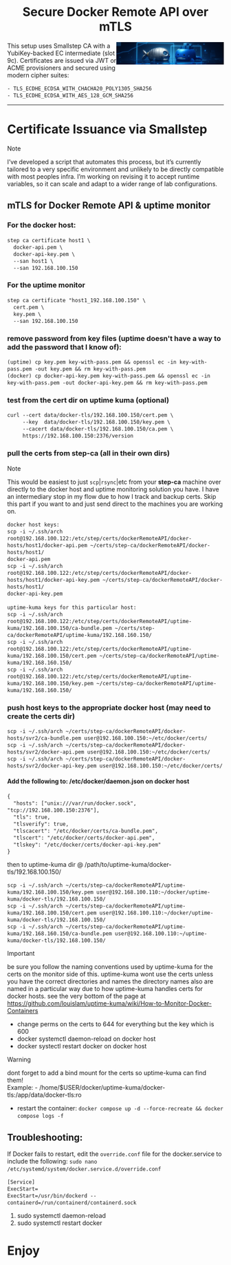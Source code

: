 <h1 align="center">Secure Docker Remote API over mTLS</h1>

<div align="center">
  <img src="https://github.com/danktankk/Docs/blob/main/Docker%20Remote%20API%20over%20TLS/Assets/dockerr2.png" width="250" vertical-align: top; align="right"/>
</div>

This setup uses Smallstep CA with a YubiKey-backed EC intermediate (slot 9c). Certificates are issued via JWT or ACME provisioners and secured using modern cipher suites:
```
- TLS_ECDHE_ECDSA_WITH_CHACHA20_POLY1305_SHA256
- TLS_ECDHE_ECDSA_WITH_AES_128_GCM_SHA256
```
---

# Certificate Issuance via Smallstep
>[!NOTE]
>I’ve developed a script that automates this process, but it’s currently tailored to a very specific environment and unlikely to be directly compatible with most peoples infra. I’m working on revising it to accept runtime variables, so it can scale and adapt to a wider range of lab configurations.

## mTLS for Docker Remote API & uptime monitor
### For the docker host:
```
step ca certificate host1 \
  docker-api.pem \
  docker-api-key.pem \
  --san host1 \
  --san 192.168.100.150
```
### For the uptime monitor
```
step ca certificate "host1_192.168.100.150" \
  cert.pem \
  key.pem \
  --san 192.168.100.150
```
### remove password from key files (uptime doesn't have a way to add the password that I know of):
```
(uptime) cp key.pem key-with-pass.pem && openssl ec -in key-with-pass.pem -out key.pem && rm key-with-pass.pem
(docker) cp docker-api-key.pem key-with-pass.pem && openssl ec -in key-with-pass.pem -out docker-api-key.pem && rm key-with-pass.pem
```
### test from the cert dir on uptime kuma (optional)
```
curl --cert data/docker-tls/192.168.100.150/cert.pem \
     --key  data/docker-tls/192.168.100.150/key.pem \
     --cacert data/docker-tls/192.168.100.150/ca.pem \
     https://192.168.100.150:2376/version
```

### pull the certs from step-ca (all in their own dirs)
> [!NOTE] 
> This would be easiest to just `scp`|`rsync`|etc from your **step-ca** machine over directly to the docker host and uptime monitoring solution you have.  I have an intermediary stop in my flow due to how I track and backup certs. Skip this part if you want to and just send direct to the machines you are working on.

```
docker host keys:
scp -i ~/.ssh/arch root@192.168.100.122:/etc/step/certs/dockerRemoteAPI/docker-hosts/host1/docker-api.pem ~/certs/step-ca/dockerRemoteAPI/docker-hosts/host1/
docker-api.pem
scp -i ~/.ssh/arch root@192.168.100.122:/etc/step/certs/dockerRemoteAPI/docker-hosts/host1/docker-api-key.pem ~/certs/step-ca/dockerRemoteAPI/docker-hosts/host1/
docker-api-key.pem

uptime-kuma keys for this particular host:
scp -i ~/.ssh/arch root@192.168.100.122:/etc/step/certs/dockerRemoteAPI/uptime-kuma/192.168.100.150/ca-bundle.pem ~/certs/step-ca/dockerRemoteAPI/uptime-kuma/192.168.160.150/
scp -i ~/.ssh/arch root@192.168.100.122:/etc/step/certs/dockerRemoteAPI/uptime-kuma/192.168.100.150/cert.pem ~/certs/step-ca/dockerRemoteAPI/uptime-kuma/192.168.160.150/
scp -i ~/.ssh/arch root@192.168.100.122:/etc/step/certs/dockerRemoteAPI/uptime-kuma/192.168.100.150/key.pem ~/certs/step-ca/dockerRemoteAPI/uptime-kuma/192.168.160.150/
```

### push host keys to the appropriate docker host (may need to create the certs dir)
```
scp -i ~/.ssh/arch ~/certs/step-ca/dockerRemoteAPI/docker-hosts/svr2/ca-bundle.pem user@192.168.100.150:~/etc/docker/certs/
scp -i ~/.ssh/arch ~/certs/step-ca/dockerRemoteAPI/docker-hosts/svr2/docker-api.pem user@192.168.100.150:~/etc/docker/certs/
scp -i ~/.ssh/arch ~/certs/step-ca/dockerRemoteAPI/docker-hosts/svr2/docker-api-key.pem user@192.168.100.150:~/etc/docker/certs/
```
#### Add the following to: /etc/docker/daemon.json on docker host
```
{
  "hosts": ["unix:///var/run/docker.sock", "tcp://192.168.100.150:2376"],
  "tls": true,
  "tlsverify": true,
  "tlscacert": "/etc/docker/certs/ca-bundle.pem",
  "tlscert": "/etc/docker/certs/docker-api.pem",
  "tlskey": "/etc/docker/certs/docker-api-key.pem"
}
```
then to uptime-kuma dir @ /path/to/uptime-kuma/docker-tls/192.168.100.150/<here>
```
scp -i ~/.ssh/arch ~/certs/step-ca/dockerRemoteAPI/uptime-kuma/192.168.100.150/key.pem user@192.168.100.110:~/docker/uptime-kuma/docker-tls/192.168.100.150/
scp -i ~/.ssh/arch ~/certs/step-ca/dockerRemoteAPI/uptime-kuma/192.168.100.150/cert.pem user@192.168.100.110:~/docker/uptime-kuma/docker-tls/192.168.100.150/
scp -i ~/.ssh/arch ~/certs/step-ca/dockerRemoteAPI/uptime-kuma/192.168.160.150/ca-bundle.pem user@192.168.100.110:~/uptime-kuma/docker-tls/192.168.100.150/
```
>[!IMPORTANT]
> be sure you follow the naming conventions used by uptime-kuma for the certs on the monitor side of this.
uptime-kuma wont use the certs unless you have the correct directories and names
>the directory names also are named in a particular way due to how uptime-kuma
>handles certs for docker hosts.  see the very bottom of the page at https://github.com/louislam/uptime-kuma/wiki/How-to-Monitor-Docker-Containers

- change perms on the certs to 644 for everything but the key which is 600
- docker systemctl daemon-reload on docker host 
- docker systectl restart docker on docker host
>[!WARNING]
>dont forget to add a bind mount for the certs so uptime-kuma can find them!  
>Example:
>      - /home/$USER/docker/uptime-kuma/docker-tls:/app/data/docker-tls:ro
- restart the container:  `docker compose up -d --force-recreate && docker compose logs -f`

## Troubleshooting:
If Docker fails to restart, edit the `override.conf` file for the docker.service to include the following:
`sudo nano /etc/systemd/system/docker.service.d/override.conf`
```
[Service]
ExecStart=
ExecStart=/usr/bin/dockerd --containerd=/run/containerd/containerd.sock
```
1. sudo systemctl daemon-reload
2. sudo systemctl restart docker

# Enjoy

